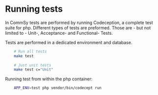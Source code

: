 # Running tests
In CommSy tests are performed by running Codeception, a complete test suite for php.
Different types of tests are preformed. Those are - but not limited to - Unit-, Acceptance- and Functional- Tests.

Tests are performed in a dedicated environment and database.

```bash
    # Run all tests
    make test
    
    # Just unit tests
    make test c="Unit"
```

Running test from within the php container:
```bash
    APP_ENV=test php vendor/bin/codecept run
```